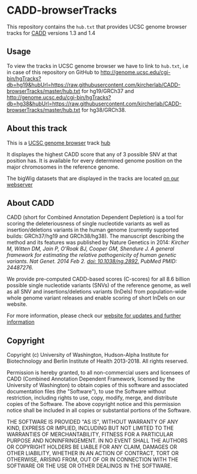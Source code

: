 # CADD-browserTracks

This repository contains the `hub.txt` that provides UCSC genome browser tracks
for [CADD](http://cadd.gs.washington.edu/) versions 1.3 and 1.4

## Usage

To view the tracks in UCSC genome browser we have to link to `hub.txt`,
i.e in case of this repository on GitHub to
http://genome.ucsc.edu/cgi-bin/hgTracks?db=hg19&hubUrl=https://raw.githubusercontent.com/kircherlab/CADD-browserTracks/master/hub.txt
for hg19/GRCh37 and
http://genome.ucsc.edu/cgi-bin/hgTracks?db=hg38&hubUrl=https://raw.githubusercontent.com/kircherlab/CADD-browserTracks/master/hub.txt
for hg38/GRCh38.

## About this track

This is a [UCSC genome browser](https://genome.ucsc.edu/cgi-bin/hgGateway)
track [hub](https://genome.ucsc.edu/goldenPath/help/hgTrackHubHelp.html)

It displayes the highest CADD score that any of 3 possible SNV at that position has.
It is available for every determined genome position on the major chromosomes in the reference genome.

The bigWig datasets that are displayed in the tracks are located [on our webserver](http://krishna.gs.washington.edu/download/CADD/bigWig/)

## About CADD

CADD (short for Combined Annotation Dependent Depletion) is a tool for scoring
the deleteriousness of single nucleotide variants as well as
insertion/deletions variants in the human genome
(currently supported builds: GRCh37/hg19 and GRCh38/hg38).
The manuscript describing the method and its features was published by Nature Genetics in 2014:
*Kircher M, Witten DM, Jain P, O'Roak BJ, Cooper GM, Shendure J. A general framework for estimating the relative pathogenicity of human genetic variants. Nat Genet. 2014 Feb 2.
[doi: 10.1038/ng.2892.](http://dx.doi.org/10.1038/ng.2892) PubMed PMID: 24487276.*

We provide pre-computed CADD-based scores (C-scores) for all 8.6 billion
possible single nucleotide variants (SNVs) of the reference genome, as well as
all SNV and insertions/deletions variants (InDels) from population-wide whole
genome variant releases and enable scoring of short InDels on our website.

For more information, please check our
[website for updates and further information](http://cadd.gs.washington.edu)

## Copyright

Copyright (c) University of Washington, Hudson-Alpha Institute for
Biotechnology and Berlin Institute of Health 2013-2018. All rights reserved.

Permission is hereby granted, to all non-commercial users and licensees of CADD
(Combined Annotation Dependent Framework, licensed by the University of
Washington) to obtain copies of this software and associated documentation
files (the "Software"), to use the Software without restriction, including
rights to use, copy, modify, merge, and distribute copies of the Software. The
above copyright notice and this permission notice shall be included in all
copies or substantial portions of the Software.

THE SOFTWARE IS PROVIDED "AS IS", WITHOUT WARRANTY OF ANY KIND, EXPRESS OR
IMPLIED, INCLUDING BUT NOT LIMITED TO THE WARRANTIES OF MERCHANTABILITY,
FITNESS FOR A PARTICULAR PURPOSE AND NONINFRINGEMENT. IN NO EVENT SHALL THE
AUTHORS OR COPYRIGHT HOLDERS BE LIABLE FOR ANY CLAIM, DAMAGES OR OTHER
LIABILITY, WHETHER IN AN ACTION OF CONTRACT, TORT OR OTHERWISE, ARISING FROM,
OUT OF OR IN CONNECTION WITH THE SOFTWARE OR THE USE OR OTHER DEALINGS IN THE
SOFTWARE.
